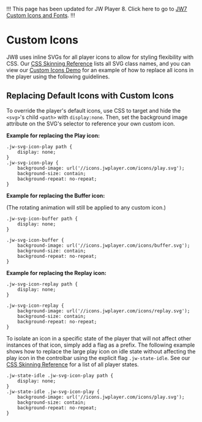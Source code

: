 !!!
This page has been updated for JW Player 8. Click here to go to [JW7 Custom Icons and Fonts](https://developer.jwplayer.com/jw-player/docs/developer-guide/jw7/skins_fonts/).
!!!

# Custom Icons

JW8 uses inline SVGs for all player icons to allow for styling flexibility with CSS. Our [CSS Skinning Reference](/customization/css-skinning/skins_reference/) lists all SVG class names, and you can view our [Custom Icons Demo](https://developer.jwplayer.com/jw-player/demos/customization/custom-icons/) for an example of how to replace all icons in the player using the following guidelines.

## Replacing Default Icons with Custom Icons

To override the player's default icons, use CSS to target and hide the `<svg>`'s child `<path>` with `display:none`. Then, set the background image attribute on the SVG's selector to reference your own custom icon.

**Example for replacing the Play icon:**
```
.jw-svg-icon-play path {	
	display: none;
}
.jw-svg-icon-play {
	background-image: url('//icons.jwplayer.com/icons/play.svg');
	background-size: contain;
	background-repeat: no-repeat;
}
```
**Example for replacing the Buffer icon:**

(The rotating animation will still be applied to any custom icon.)
```
.jw-svg-icon-buffer path {
	display: none;
}

.jw-svg-icon-buffer {
	background-image: url('//icons.jwplayer.com/icons/buffer.svg');
	background-size: contain;
	background-repeat: no-repeat;
}
```
**Example for replacing the Replay icon:**
```
.jw-svg-icon-replay path {	
	display: none;
}

.jw-svg-icon-replay {
	background-image: url('//icons.jwplayer.com/icons/replay.svg');
	background-size: contain;
	background-repeat: no-repeat;
}
```

To isolate an icon in a specific state of the player that will not affect other instances of that icon, simply add a flag as a prefix. The following example shows how to replace the large play icon on idle state without affecting the play icon in the controlbar using the explicit flag `.jw-state-idle`. See our [CSS Skinning Reference](/customization/css-skinning/skins_reference/#player-states) for a list of all player states.

```
.jw-state-idle .jw-svg-icon-play path {	
	display: none;
}
.jw-state-idle .jw-svg-icon-play {
	background-image: url('//icons.jwplayer.com/icons/play.svg');
	background-size: contain;
	background-repeat: no-repeat;
}
```